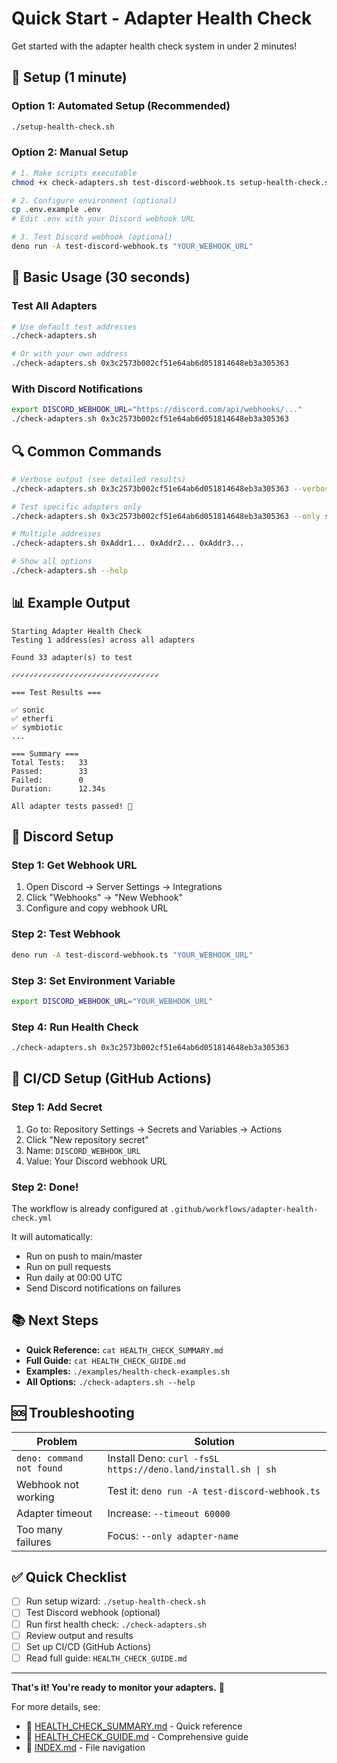 # Quick Start - Adapter Health Check

Get started with the adapter health check system in under 2 minutes!

## 🚀 Setup (1 minute)

### Option 1: Automated Setup (Recommended)
```bash
./setup-health-check.sh
```

### Option 2: Manual Setup
```bash
# 1. Make scripts executable
chmod +x check-adapters.sh test-discord-webhook.ts setup-health-check.sh

# 2. Configure environment (optional)
cp .env.example .env
# Edit .env with your Discord webhook URL

# 3. Test Discord webhook (optional)
deno run -A test-discord-webhook.ts "YOUR_WEBHOOK_URL"
```

## 🎯 Basic Usage (30 seconds)

### Test All Adapters
```bash
# Use default test addresses
./check-adapters.sh

# Or with your own address
./check-adapters.sh 0x3c2573b002cf51e64ab6d051814648eb3a305363
```

### With Discord Notifications
```bash
export DISCORD_WEBHOOK_URL="https://discord.com/api/webhooks/..."
./check-adapters.sh 0x3c2573b002cf51e64ab6d051814648eb3a305363
```

## 🔍 Common Commands

```bash
# Verbose output (see detailed results)
./check-adapters.sh 0x3c2573b002cf51e64ab6d051814648eb3a305363 --verbose

# Test specific adapters only
./check-adapters.sh 0x3c2573b002cf51e64ab6d051814648eb3a305363 --only sonic,etherfi

# Multiple addresses
./check-adapters.sh 0xAddr1... 0xAddr2... 0xAddr3...

# Show all options
./check-adapters.sh --help
```

## 📊 Example Output

```
Starting Adapter Health Check
Testing 1 address(es) across all adapters

Found 33 adapter(s) to test

✓✓✓✓✓✓✓✓✓✓✓✓✓✓✓✓✓✓✓✓✓✓✓✓✓✓✓✓✓✓✓✓✓

=== Test Results ===

✅ sonic
✅ etherfi
✅ symbiotic
...

=== Summary ===
Total Tests:   33
Passed:        33
Failed:        0
Duration:      12.34s

All adapter tests passed! 🎉
```

## 🔔 Discord Setup

### Step 1: Get Webhook URL
1. Open Discord → Server Settings → Integrations
2. Click "Webhooks" → "New Webhook"
3. Configure and copy webhook URL

### Step 2: Test Webhook
```bash
deno run -A test-discord-webhook.ts "YOUR_WEBHOOK_URL"
```

### Step 3: Set Environment Variable
```bash
export DISCORD_WEBHOOK_URL="YOUR_WEBHOOK_URL"
```

### Step 4: Run Health Check
```bash
./check-adapters.sh 0x3c2573b002cf51e64ab6d051814648eb3a305363
```

## 🚀 CI/CD Setup (GitHub Actions)

### Step 1: Add Secret
1. Go to: Repository Settings → Secrets and Variables → Actions
2. Click "New repository secret"
3. Name: `DISCORD_WEBHOOK_URL`
4. Value: Your Discord webhook URL

### Step 2: Done!
The workflow is already configured at `.github/workflows/adapter-health-check.yml`

It will automatically:
- Run on push to main/master
- Run on pull requests
- Run daily at 00:00 UTC
- Send Discord notifications on failures

## 📚 Next Steps

- **Quick Reference:** `cat HEALTH_CHECK_SUMMARY.md`
- **Full Guide:** `cat HEALTH_CHECK_GUIDE.md`
- **Examples:** `./examples/health-check-examples.sh`
- **All Options:** `./check-adapters.sh --help`

## 🆘 Troubleshooting

| Problem | Solution |
|---------|----------|
| `deno: command not found` | Install Deno: `curl -fsSL https://deno.land/install.sh \| sh` |
| Webhook not working | Test it: `deno run -A test-discord-webhook.ts` |
| Adapter timeout | Increase: `--timeout 60000` |
| Too many failures | Focus: `--only adapter-name` |

## ✅ Quick Checklist

- [ ] Run setup wizard: `./setup-health-check.sh`
- [ ] Test Discord webhook (optional)
- [ ] Run first health check: `./check-adapters.sh`
- [ ] Review output and results
- [ ] Set up CI/CD (GitHub Actions)
- [ ] Read full guide: `HEALTH_CHECK_GUIDE.md`

---

**That's it! You're ready to monitor your adapters.** 🎉

For more details, see:
- 📖 [HEALTH_CHECK_SUMMARY.md](HEALTH_CHECK_SUMMARY.md) - Quick reference
- 📖 [HEALTH_CHECK_GUIDE.md](HEALTH_CHECK_GUIDE.md) - Comprehensive guide
- 📖 [INDEX.md](INDEX.md) - File navigation
